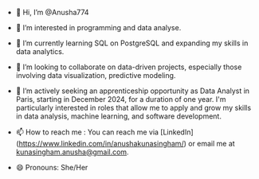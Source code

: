 - 👋 Hi, I’m @Anusha774
- 👀 I’m interested in programming and data analyse.
- 🌱 I’m currently learning SQL on PostgreSQL and expanding my skills in data analytics.
- 💞️ I’m looking to collaborate on data-driven projects, especially those involving data visualization, predictive modeling.
- 💼 I’m actively seeking an apprenticeship opportunity as Data Analyst in Paris, starting in December 2024, for a duration of one year.
  I'm particularly interested in roles that allow me to apply and grow my skills in data analysis, machine learning, and software development.

- 📫 How to reach me : You can reach me via [LinkedIn] (https://www.linkedin.com/in/anushakunasingham/) or email me at kunasingham.anusha@gmail.com.
- 😄 Pronouns: She/Her

<!---
Anusha774/Anusha774 is a ✨ special ✨ repository because its `README.md` (this file) appears on your GitHub profile.
You can click the Preview link to take a look at your changes.
--->
